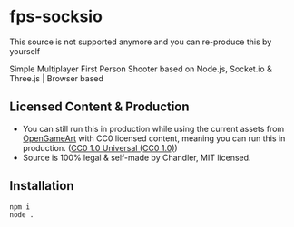 # fps-socksio
This source is not supported anymore and you can re-produce this by yourself

Simple Multiplayer First Person Shooter based on Node.js, Socket.io & Three.js | Browser based

## Licensed Content & Production

- You can still run this in production while using the current assets from [OpenGameArt](https://opengameart.org/) with CC0 licensed content, meaning you can run this in production. ([CC0 1.0 Universal (CC0 1.0)](https://creativecommons.org/publicdomain/zero/1.0/))
- Source is 100% legal & self-made by Chandler, MIT licensed.

## Installation

```bash
npm i
node .
